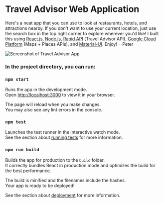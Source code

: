 # Travel Advisor Web Application
Here's a neat app that you can use to look at restaurants, hotels, and attractions nearby. If you don't want to use your current location, just use the search box in the top right corner to explore wherever you'd like! I built this using [React.js](https://react.dev/), [Node.js](https://nodejs.org/en), [Rapid API](https://rapidapi.com/hub/) (Travel Advisor API), [Google Cloud Platform](https://cloud.google.com/) (Maps + Places APIs), and [Material-UI](https://mui.com/material-ui/). Enjoy! --Peter

![Screenshot of Travel Advisor App](media/demo.png)

### In the project directory, you can run:
### `npm start`
Runs the app in the development mode.\
Open [http://localhost:3000](http://localhost:3000) to view it in your browser.

The page will reload when you make changes.\
You may also see any lint errors in the console.

### `npm test`
Launches the test runner in the interactive watch mode.\
See the section about [running tests](https://facebook.github.io/create-react-app/docs/running-tests) for more information.

### `npm run build`
Builds the app for production to the `build` folder.\
It correctly bundles React in production mode and optimizes the build for the best performance.

The build is minified and the filenames include the hashes.\
Your app is ready to be deployed!

See the section about [deployment](https://facebook.github.io/create-react-app/docs/deployment) for more information.

